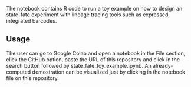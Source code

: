 The notebook contains R code to run a toy example on how to design an state-fate experiment with lineage tracing tools such as expressed, integrated barcodes.

## Usage
The user can go to Google Colab and open a notebook in the File section, click the GitHub option, paste the URL of this repository and click in the search button followed by state_fate_toy_example.ipynb. An already-computed demostration can be visualized just by clicking in the notebook file on this repository.
